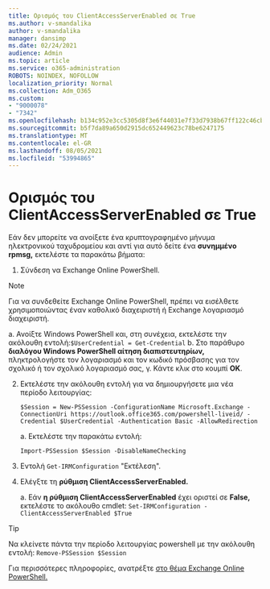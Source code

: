 ```yaml
---
title: Ορισμός του ClientAccessServerEnabled σε True
ms.author: v-smandalika
author: v-smandalika
manager: dansimp
ms.date: 02/24/2021
audience: Admin
ms.topic: article
ms.service: o365-administration
ROBOTS: NOINDEX, NOFOLLOW
localization_priority: Normal
ms.collection: Adm_O365
ms.custom:
- "9000078"
- "7342"
ms.openlocfilehash: b134c952e3cc5305d8f3e6f44031e7f33d7938b67ff122c46cb74bbd33cbf59e
ms.sourcegitcommit: b5f7da89a650d2915dc652449623c78be6247175
ms.translationtype: MT
ms.contentlocale: el-GR
ms.lasthandoff: 08/05/2021
ms.locfileid: "53994865"
---
```

# <a name="set-clientaccessserverenabled-to-true"></a>Ορισμός του ClientAccessServerEnabled σε True

Εάν δεν μπορείτε να ανοίξετε ένα κρυπτογραφημένο μήνυμα ηλεκτρονικού ταχυδρομείου και αντί για αυτό δείτε ένα **συνημμένο rpmsg,** εκτελέστε τα παρακάτω βήματα:

1. Σύνδεση να Exchange Online PowerShell.

> [!NOTE]
> Για να συνδεθείτε Exchange Online PowerShell, πρέπει να εισέλθετε χρησιμοποιώντας έναν καθολικό διαχειριστή ή Exchange λογαριασμό διαχειριστή.

   a. Ανοίξτε Windows PowerShell και, στη συνέχεια, εκτελέστε την ακόλουθη εντολή:`$UserCredential = Get-Credential`
b. Στο παράθυρο **διαλόγου Windows PowerShell αίτηση διαπιστευτηρίων,** πληκτρολογήστε τον λογαριασμό και τον κωδικό πρόσβασης για τον σχολικό ή τον σχολικό λογαριασμό σας, γ. Κάντε κλικ στο κουμπί **OK**. 

2. Εκτελέστε την ακόλουθη εντολή για να δημιουργήσετε μια νέα περίοδο λειτουργίας:

    `$Session = New-PSSession -ConfigurationName Microsoft.Exchange -ConnectionUri https://outlook.office365.com/powershell-liveid/ -Credential $UserCredential -Authentication Basic -AllowRedirection`

    a. Εκτελέστε την παρακάτω εντολή:
    
    `Import-PSSession $Session -DisableNameChecking`

3. Εντολή `Get-IRMConfiguration` "Εκτέλεση".

4. Ελέγξτε τη **ρύθμιση ClientAccessServerEnabled.** 

    a. Εάν **η ρύθμιση ClientAccessServerEnabled** έχει οριστεί σε **False,** εκτελέστε το ακόλουθο cmdlet: `Set-IRMConfiguration -ClientAccessServerEnabled $True`

> [!TIP]
> Να κλείνετε πάντα την περίοδο λειτουργίας powershell με την ακόλουθη εντολή: `Remove-PSSession $Session`

Για περισσότερες πληροφορίες, ανατρέξτε [στο θέμα Exchange Online PowerShell.](https://docs.microsoft.com/powershell/exchange/connect-to-exchange-online-powershell)

